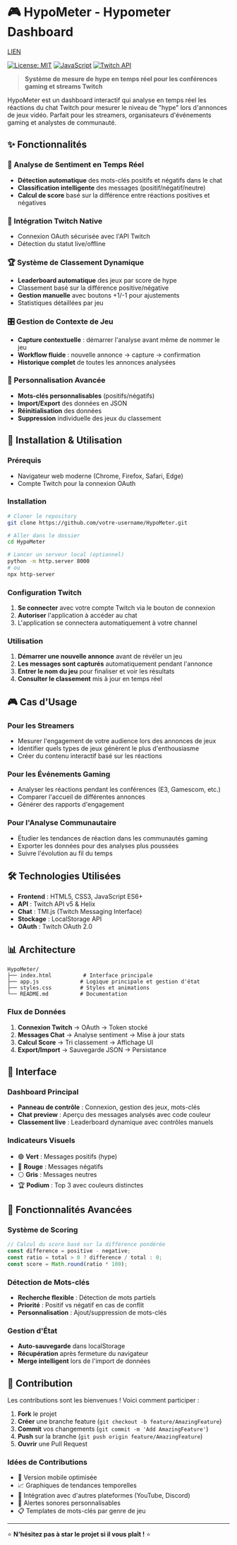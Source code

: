 # 🎮 HypoMeter - Hypometer Dashboard

[LIEN](hypolegacy.vercel.app)

[![License: MIT](https://img.shields.io/badge/License-MIT-yellow.svg)](https://opensource.org/licenses/MIT)
[![JavaScript](https://img.shields.io/badge/JavaScript-ES6+-yellow.svg)](https://developer.mozilla.org/en-US/docs/Web/JavaScript)
[![Twitch API](https://img.shields.io/badge/Twitch-API-9146FF.svg)](https://dev.twitch.tv/)

> **Système de mesure de hype en temps réel pour les conférences gaming et streams Twitch**

HypoMeter est un dashboard interactif qui analyse en temps réel les réactions du chat Twitch pour mesurer le niveau de "hype" lors d'annonces de jeux vidéo. Parfait pour les streamers, organisateurs d'événements gaming et analystes de communauté.

## ✨ Fonctionnalités

### 🎯 Analyse de Sentiment en Temps Réel

- **Détection automatique** des mots-clés positifs et négatifs dans le chat
- **Classification intelligente** des messages (positif/négatif/neutre)
- **Calcul de score** basé sur la différence entre réactions positives et négatives

### 🔗 Intégration Twitch Native

- Connexion OAuth sécurisée avec l'API Twitch
- Détection du statut live/offline

### 🏆 Système de Classement Dynamique

- **Leaderboard automatique** des jeux par score de hype
- Classement basé sur la différence positive/négative
- **Gestion manuelle** avec boutons +1/-1 pour ajustements
- Statistiques détaillées par jeu

### 🎛️ Gestion de Contexte de Jeu

- **Capture contextuelle** : démarrer l'analyse avant même de nommer le jeu
- **Workflow fluide** : nouvelle annonce → capture → confirmation
- **Historique complet** de toutes les annonces analysées

### 🔧 Personnalisation Avancée

- **Mots-clés personnalisables** (positifs/négatifs)
- **Import/Export** des données en JSON
- **Réinitialisation** des données
- **Suppression** individuelle des jeux du classement

## 🚀 Installation & Utilisation

### Prérequis

- Navigateur web moderne (Chrome, Firefox, Safari, Edge)
- Compte Twitch pour la connexion OAuth

### Installation

```bash
# Cloner le repository
git clone https://github.com/votre-username/HypoMeter.git

# Aller dans le dossier
cd HypoMeter

# Lancer un serveur local (optionnel)
python -m http.server 8000
# ou
npx http-server
```

### Configuration Twitch

1. **Se connecter** avec votre compte Twitch via le bouton de connexion
2. **Autoriser** l'application à accéder au chat
3. L'application se connectera automatiquement à votre channel

### Utilisation

1. **Démarrer une nouvelle annonce** avant de révéler un jeu
2. **Les messages sont capturés** automatiquement pendant l'annonce
3. **Entrer le nom du jeu** pour finaliser et voir les résultats
4. **Consulter le classement** mis à jour en temps réel

## 🎮 Cas d'Usage

### Pour les Streamers

- Mesurer l'engagement de votre audience lors des annonces de jeux
- Identifier quels types de jeux génèrent le plus d'enthousiasme
- Créer du contenu interactif basé sur les réactions

### Pour les Événements Gaming

- Analyser les réactions pendant les conférences (E3, Gamescom, etc.)
- Comparer l'accueil de différentes annonces
- Générer des rapports d'engagement

### Pour l'Analyse Communautaire

- Étudier les tendances de réaction dans les communautés gaming
- Exporter les données pour des analyses plus poussées
- Suivre l'évolution au fil du temps

## 🛠️ Technologies Utilisées

- **Frontend** : HTML5, CSS3, JavaScript ES6+
- **API** : Twitch API v5 & Helix
- **Chat** : TMI.js (Twitch Messaging Interface)
- **Stockage** : LocalStorage API
- **OAuth** : Twitch OAuth 2.0

## 📊 Architecture

```
HypoMeter/
├── index.html          # Interface principale
├── app.js             # Logique principale et gestion d'état
├── styles.css         # Styles et animations
└── README.md          # Documentation
```

### Flux de Données

1. **Connexion Twitch** → OAuth → Token stocké
2. **Messages Chat** → Analyse sentiment → Mise à jour stats
3. **Calcul Score** → Tri classement → Affichage UI
4. **Export/Import** → Sauvegarde JSON → Persistance

## 🎨 Interface

### Dashboard Principal

- **Panneau de contrôle** : Connexion, gestion des jeux, mots-clés
- **Chat preview** : Aperçu des messages analysés avec code couleur
- **Classement live** : Leaderboard dynamique avec contrôles manuels

### Indicateurs Visuels

- 🟢 **Vert** : Messages positifs (hype)
- 🔴 **Rouge** : Messages négatifs
- ⚪ **Gris** : Messages neutres
- 🏆 **Podium** : Top 3 avec couleurs distinctes

## 🔮 Fonctionnalités Avancées

### Système de Scoring

```javascript
// Calcul du score basé sur la différence pondérée
const difference = positive - negative;
const ratio = total > 0 ? difference / total : 0;
const score = Math.round(ratio * 100);
```

### Détection de Mots-clés

- **Recherche flexible** : Détection de mots partiels
- **Priorité** : Positif vs négatif en cas de conflit
- **Personnalisation** : Ajout/suppression de mots-clés

### Gestion d'État

- **Auto-sauvegarde** dans localStorage
- **Récupération** après fermeture du navigateur
- **Merge intelligent** lors de l'import de données

## 🤝 Contribution

Les contributions sont les bienvenues ! Voici comment participer :

1. **Fork** le projet
2. **Créer** une branche feature (`git checkout -b feature/AmazingFeature`)
3. **Commit** vos changements (`git commit -m 'Add AmazingFeature'`)
4. **Push** sur la branche (`git push origin feature/AmazingFeature`)
5. **Ouvrir** une Pull Request

### Idées de Contributions

- 📱 Version mobile optimisée
- 📈 Graphiques de tendances temporelles
- 🔗 Intégration avec d'autres plateformes (YouTube, Discord)
- 🎵 Alertes sonores personnalisables
- 📋 Templates de mots-clés par genre de jeu

---

⭐ **N'hésitez pas à star le projet si il vous plaît !** ⭐

